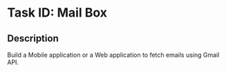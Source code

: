 # Task ID: Mail Box

## Description
Build a Mobile application or a Web application to fetch emails using Gmail API.
